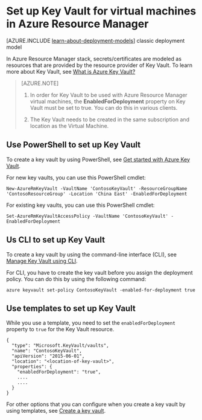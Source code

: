 <properties
	pageTitle="Set up Key Vault for virtual machines in Azure Resource Manager | Azure"
	description="How to set up Key Vault for use with an Azure Resource Manager virtual machine."
	services="virtual-machines-windows"
	documentationCenter=""
	authors="singhkays"
	manager="timlt"
	editor=""
	tags="azure-resource-manager"/>

<tags
	ms.service="virtual-machines-windows"
	ms.workload="infrastructure-services"
	ms.tgt_pltfrm="vm-windows"
	ms.devlang="na"
	ms.topic="article"
	ms.date="05/31/2016"
	wacn.date=""
	ms.author="singhkay"/>

# Set up Key Vault for virtual machines in Azure Resource Manager

[AZURE.INCLUDE [learn-about-deployment-models](../../includes/learn-about-deployment-models-rm-include.md)] classic deployment model

In Azure Resource Manager stack, secrets/certificates are modeled as resources that are provided by the resource provider of Key Vault. To learn more about Key Vault, see [What is Azure Key Vault?](/documentation/articles/key-vault-whatis/)

>[AZURE.NOTE] 
>
>1. In order for Key Vault to be used with Azure Resource Manager virtual machines, the **EnabledForDeployment** property on Key Vault must be set to true. You can do this in various clients.
>
>2. The Key Vault needs to be created in the same subscription and location as the Virtual Machine.

## Use PowerShell to set up Key Vault
To create a key vault by using PowerShell, see [Get started with Azure Key Vault](/documentation/articles/key-vault-get-started/#vault).

For new key vaults, you can use this PowerShell cmdlet:

	New-AzureRmKeyVault -VaultName 'ContosoKeyVault' -ResourceGroupName 'ContosoResourceGroup' -Location 'China East' -EnabledForDeployment

For existing key vaults, you can use this PowerShell cmdlet:

	Set-AzureRmKeyVaultAccessPolicy -VaultName 'ContosoKeyVault' -EnabledForDeployment

## Us CLI to set up Key Vault
To create a key vault by using the command-line interface (CLI), see [Manage Key Vault using CLI](/documentation/articles/key-vault-manage-with-cli/#create-a-key-vault).

For CLI, you have to create the key vault before you assign the deployment policy. You can do this by using the following command:

	azure keyvault set-policy ContosoKeyVault -enabled-for-deployment true

## Use templates to set up Key Vault
While you use a template, you need to set the `enabledForDeployment` property to `true` for the Key Vault resource.

	{
      "type": "Microsoft.KeyVault/vaults",
      "name": "ContosoKeyVault",
      "apiVersion": "2015-06-01",
      "location": "<location-of-key-vault>",
      "properties": {
        "enabledForDeployment": "true",
        ....
        ....
      }
    }

For other options that you can configure when you create a key vault by using templates, see [Create a key vault](https://github.com/Azure/azure-quickstart-templates/tree/master/101-key-vault-create/).
